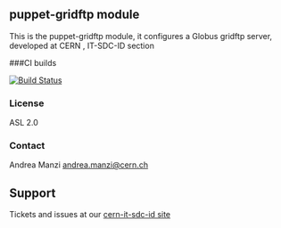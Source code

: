 ## puppet-gridftp module

This is the puppet-gridftp module, it configures a Globus gridftp server, developed at CERN , IT-SDC-ID section

###CI builds

[![Build Status](https://travis-ci.org/cern-it-sdc-id/puppet-gridftp.svg?branch=master)]([https://travis-ci.org/cern-it-sdc-id/puppet-gridftp.svg)

### License
ASL 2.0

### Contact
Andrea Manzi <andrea.manzi@cern.ch>

## Support
Tickets and issues at our [cern-it-sdc-id site](https://github.com/cern-it-sdc-id)
